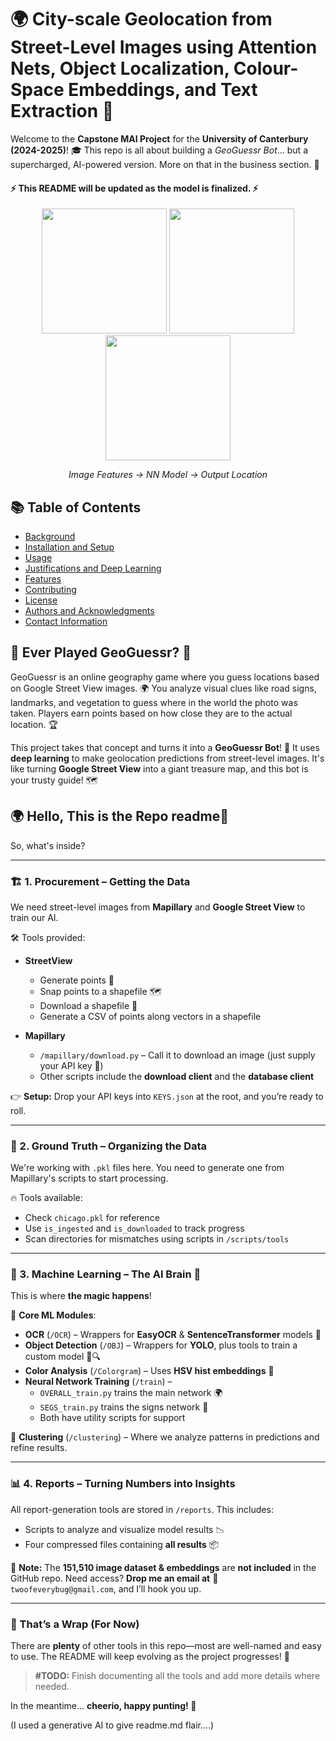 # 🌍 City-scale Geolocation from Street-Level Images using Attention Nets, Object Localization, Colour-Space Embeddings, and Text Extraction 🚀

Welcome to the **Capstone MAI Project** for the **University of Canterbury (2024-2025)**! 🎓 This repo is all about building a *GeoGuessr Bot*... but a supercharged, AI-powered version. More on that in the business section. 📍


#### ⚡️ This README will be updated as the model is finalized. ⚡️

<p align="center"> 
  <img src="./docs/gitembeds/header1.png" width="200" height="200" /> 
  <img src="./docs/gitembeds/thinking.gif" width="200" height="200" /> 
  <img src="./docs/gitembeds/springfield_w_point.jpg" width="200" height="200" /> 
</p> 
<p align="center"><em>Image Features -> NN Model -> Output Location</em></p>

## 📚 Table of Contents
- [Background](#background)
- [Installation and Setup](#installation-and-setup)
- [Usage](#usage)
- [Justifications and Deep Learning](#justifications-and-deep-learning)
- [Features](#features)
- [Contributing](#contributing)
- [License](#license)
- [Authors and Acknowledgments](#authors-and-acknowledgments)
- [Contact Information](#contact-information)

## 🧭 Ever Played GeoGuessr? 🧭

GeoGuessr is an online geography game where you guess locations based on Google Street View images. 🌍 You analyze visual clues like road signs, landmarks, and vegetation to guess where in the world the photo was taken. Players earn points based on how close they are to the actual location. 🏆

This project takes that concept and turns it into a **GeoGuessr Bot**! 🚀 It uses **deep learning** to make geolocation predictions from street-level images. It's like turning **Google Street View** into a giant treasure map, and this bot is your trusty guide! 🗺







## 🌍 Hello, This is the Repo readme🚀  


So, what's inside? 

---

### 🏗️ 1. Procurement – Getting the Data  
We need street-level images from **Mapillary** and **Google Street View** to train our AI.  

🛠 Tools provided:  
- **StreetView**  
  - Generate points 📍  
  - Snap points to a shapefile 🗺️  
  - Download a shapefile 📂  
  - Generate a CSV of points along vectors in a shapefile  

- **Mapillary**  
  - `/mapillary/download.py` – Call it to download an image (just supply your API key 🔑)  
  - Other scripts include the **download client** and the **database client**  

👉 **Setup:** Drop your API keys into `KEYS.json` at the root, and you’re ready to roll.  

---

### 🎯 2. Ground Truth – Organizing the Data  
We're working with `.pkl` files here. You need to generate one from Mapillary's scripts to start processing.  

🔥 Tools available:  
- Check `chicago.pkl` for reference  
- Use `is_ingested` and `is_downloaded` to track progress  
- Scan directories for mismatches using scripts in `/scripts/tools`  

---

### 🤖 3. Machine Learning – The AI Brain 🧠  
This is where **the magic happens**!  

📂 **Core ML Modules**:  
- **OCR** (`/OCR`) – Wrappers for **EasyOCR** & **SentenceTransformer** models 📝  
- **Object Detection** (`/OBJ`) – Wrappers for **YOLO**, plus tools to train a custom model 🚗🔍  
- **Color Analysis** (`/Colorgram`) – Uses **HSV hist embeddings** 🎨  
- **Neural Network Training** (`/train`) –  
  - `OVERALL_train.py` trains the main network 🌍  
  - `SEGS_train.py` trains the signs network 🚏  
  - Both have utility scripts for support  

📌 **Clustering** (`/clustering`) – Where we analyze patterns in predictions and refine results.  

---

### 📊 4. Reports – Turning Numbers into Insights  
All report-generation tools are stored in `/reports`. This includes:  
- Scripts to analyze and visualize model results 📉  
- Four compressed files containing **all results** 📦  

📌 **Note:** The **151,510 image dataset & embeddings** are **not included** in the GitHub repo. Need access? **Drop me an email at** 📩 `twoofeverybug@gmail.com`, and I’ll hook you up.  

---

### 🎉 That’s a Wrap (For Now)  
There are **plenty** of other tools in this repo—most are well-named and easy to use. The README will keep evolving as the project progresses! 🚀  

> **#TODO:** Finish documenting all the tools and add more details where needed.  

In the meantime... **cheerio, happy punting! 🏉**  



(I used a generative AI to give readme.md flair....)